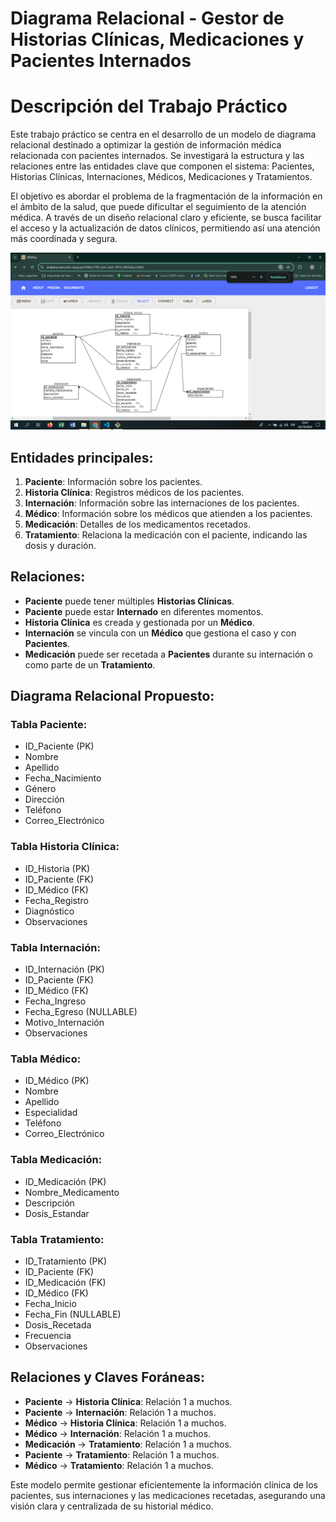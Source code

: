 # Diagrama Relacional - Gestor de Historias Clínicas, Medicaciones y Pacientes Internados

# Descripción del Trabajo Práctico
Este trabajo práctico se centra en el desarrollo de un modelo de diagrama relacional destinado a optimizar la gestión de información médica relacionada con pacientes internados. Se investigará la estructura y las relaciones entre las entidades clave que componen el sistema: Pacientes, Historias Clínicas, Internaciones, Médicos, Medicaciones y Tratamientos.

El objetivo es abordar el problema de la fragmentación de la información en el ámbito de la salud, que puede dificultar el seguimiento de la atención médica. A través de un diseño relacional claro y eficiente, se busca facilitar el acceso y la actualización de datos clínicos, permitiendo así una atención más coordinada y segura.

![imagen de la bd](./assets/diagrama.png)

## Entidades principales:

1. **Paciente**: Información sobre los pacientes.
2. **Historia Clínica**: Registros médicos de los pacientes.
3. **Internación**: Información sobre las internaciones de los pacientes.
4. **Médico**: Información sobre los médicos que atienden a los pacientes.
5. **Medicación**: Detalles de los medicamentos recetados.
6. **Tratamiento**: Relaciona la medicación con el paciente, indicando las dosis y duración.

## Relaciones:

- **Paciente** puede tener múltiples **Historias Clínicas**.
- **Paciente** puede estar **Internado** en diferentes momentos.
- **Historia Clínica** es creada y gestionada por un **Médico**.
- **Internación** se vincula con un **Médico** que gestiona el caso y con **Pacientes**.
- **Medicación** puede ser recetada a **Pacientes** durante su internación o como parte de un **Tratamiento**.

## Diagrama Relacional Propuesto:

### Tabla Paciente:
- ID_Paciente (PK)
- Nombre
- Apellido
- Fecha_Nacimiento
- Género
- Dirección
- Teléfono
- Correo_Electrónico

### Tabla Historia Clínica:
- ID_Historia (PK)
- ID_Paciente (FK)
- ID_Médico (FK)
- Fecha_Registro
- Diagnóstico
- Observaciones

### Tabla Internación:
- ID_Internación (PK)
- ID_Paciente (FK)
- ID_Médico (FK)
- Fecha_Ingreso
- Fecha_Egreso (NULLABLE)
- Motivo_Internación
- Observaciones

### Tabla Médico:
- ID_Médico (PK)
- Nombre
- Apellido
- Especialidad
- Teléfono
- Correo_Electrónico

### Tabla Medicación:
- ID_Medicación (PK)
- Nombre_Medicamento
- Descripción
- Dosis_Estandar

### Tabla Tratamiento:
- ID_Tratamiento (PK)
- ID_Paciente (FK)
- ID_Medicación (FK)
- ID_Médico (FK)
- Fecha_Inicio
- Fecha_Fin (NULLABLE)
- Dosis_Recetada
- Frecuencia
- Observaciones

## Relaciones y Claves Foráneas:
- **Paciente** → **Historia Clínica**: Relación 1 a muchos.
- **Paciente** → **Internación**: Relación 1 a muchos.
- **Médico** → **Historia Clínica**: Relación 1 a muchos.
- **Médico** → **Internación**: Relación 1 a muchos.
- **Medicación** → **Tratamiento**: Relación 1 a muchos.
- **Paciente** → **Tratamiento**: Relación 1 a muchos.
- **Médico** → **Tratamiento**: Relación 1 a muchos.

Este modelo permite gestionar eficientemente la información clínica de los pacientes, sus internaciones y las medicaciones recetadas, asegurando una visión clara y centralizada de su historial médico.
